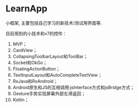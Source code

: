 # LearnApp
小框架, 主要包括自己学习的新技术/测试用界面等.

目前用到的小技术和v7的控件：
01. MVP；
02. CardView；
03. CollapsingToolbarLayout和ToolBar；
04. Socket和OkGo；
05. FloatingActionButton；
06. TextInputLayout和AutoCompleteTextView；
07. RxJava和RxAndroid；
08. Android原生和JS的互相调用:jsInterface方式和jsBridge方式；
09. Gesture手势实现屏幕外部左滑返回；
10. Kotlin；
